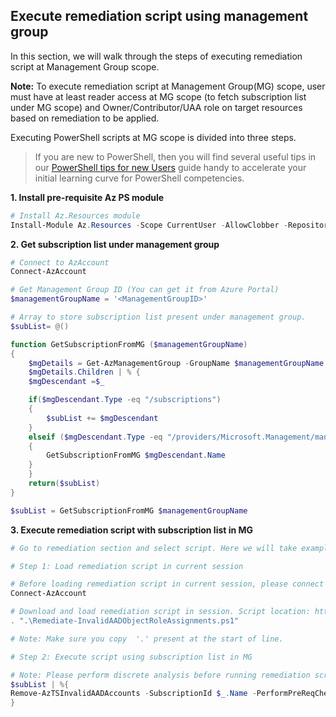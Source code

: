 ## Execute remediation script using management group

In this section, we will walk through the steps of executing remediation script at Management Group scope. 

**Note:** To execute remediation script at Management Group(MG) scope, user must have at least reader access at MG scope (to fetch subscription list under MG scope) and Owner/Contributor/UAA role on target resources based on remediation to be applied.

Executing PowerShell scripts at MG scope is divided into three steps. 

> If you are new to PowerShell, then you will find several useful tips in our [PowerShell tips for new Users](https://github.com/azsk/DevOpsKit-docs/blob/master/00b-Getting-Started/GettingStarted_PowerShellTipsAzSK.md) guide handy to accelerate your initial learning curve for PowerShell competencies.

**1. Install pre-requisite Az PS module**

``` PowerShell
# Install Az.Resources module
Install-Module Az.Resources -Scope CurrentUser -AllowClobber -Repository PSGallery
```

**2. Get subscription list under management group**

``` PowerShell
# Connect to AzAccount
Connect-AzAccount

# Get Management Group ID (You can get it from Azure Portal)
$managementGroupName = '<ManagementGroupID>'

# Array to store subscription list present under management group.
$subList= @()

function GetSubscriptionFromMG ($managementGroupName)
{
    $mgDetails = Get-AzManagementGroup -GroupName $managementGroupName -Expand -Recurse
    $mgDetails.Children | % {
    $mgDescendant =$_

    if($mgDescendant.Type -eq "/subscriptions")
    {
        $subList += $mgDescendant
    }
    elseif ($mgDescendant.Type -eq "/providers/Microsoft.Management/managementGroups")
    {
        GetSubscriptionFromMG $mgDescendant.Name
    }
    }
    return($subList)
}

$subList = GetSubscriptionFromMG $managementGroupName
```

**3. Execute remediation script with subscription list in MG**

``` PowerShell
# Go to remediation section and select script. Here we will take example of deprecated account remediation script.

# Step 1: Load remediation script in current session

# Before loading remediation script in current session, please connect to AzAccount
Connect-AzAccount

# Download and load remediation script in session. Script location: https://aka.ms/azts-docs/rscript/Azure_Subscription_AuthZ_Remove_Deprecated_Accounts
. ".\Remediate-InvalidAADObjectRoleAssignments.ps1"

# Note: Make sure you copy  '.' present at the start of line.

# Step 2: Execute script using subscription list in MG

# Note: Please perform discrete analysis before running remediation script at MG scope.
$subList | %{
Remove-AzTSInvalidAADAccounts -SubscriptionId $_.Name -PerformPreReqCheck: $true
}

```
